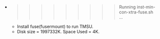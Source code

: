 * >>>>>>>>> Running inst-min-con-xtra-fuse.sh ...
  * Install fuse(fusermount) to run TMSU.
  * Disk size = 1997332K. Space Used = 4K.
